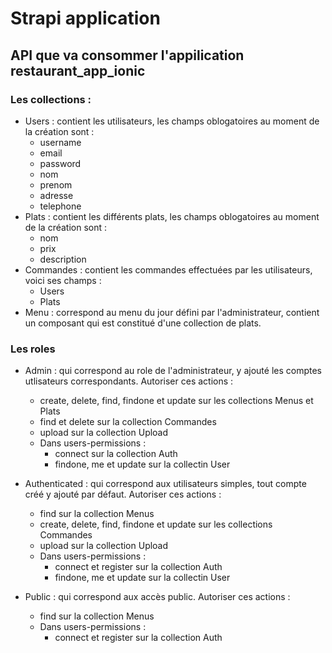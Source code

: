 # Strapi application

## API que va consommer l'appilication restaurant_app_ionic

### Les collections :

* Users : contient les utilisateurs, les champs oblogatoires au moment de la création sont :
  * username
  * email
  * password
  * nom
  * prenom
  * adresse
  * telephone
* Plats : contient les différents plats, les champs oblogatoires au moment de la création sont :
  * nom
  * prix
  * description
* Commandes : contient les commandes effectuées par les utilisateurs, voici ses champs :
  * Users
  * Plats
* Menu : correspond au menu du jour défini par l'administrateur, contient un composant qui est constitué d'une collection de plats.

### Les roles

* Admin : qui correspond au role de l'administrateur, y ajouté les comptes utlisateurs correspondants. Autoriser ces actions :
  * create, delete, find, findone et update sur les collections Menus et Plats
  * find et delete sur la collection Commandes
  * upload sur la collection Upload
  * Dans users-permissions :
    * connect sur la collection Auth
    * findone, me et update sur la collectin User
    
* Authenticated : qui correspond aux utilisateurs simples, tout compte créé y ajouté par défaut. Autoriser ces actions :
  * find sur la collection Menus
  * create, delete, find, findone et update sur les collections Commandes
  * upload sur la collection Upload
  * Dans users-permissions :
    * connect et register sur la collection Auth
    * findone, me et update sur la collectin User
    
* Public : qui correspond aux accès public.  Autoriser ces actions :
  * find sur la collection Menus
  * Dans users-permissions :
    * connect et register sur la collection Auth

